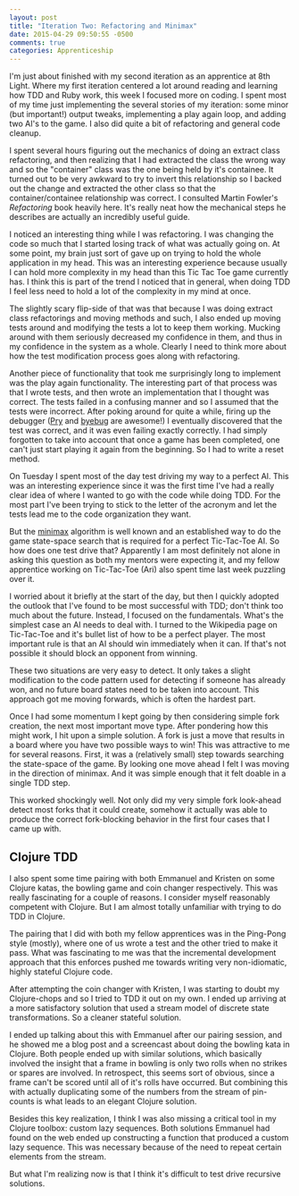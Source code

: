 ```yaml
---
layout: post
title: "Iteration Two: Refactoring and Minimax"
date: 2015-04-29 09:50:55 -0500
comments: true
categories: Apprenticeship
---
```


I'm just about finished with my second iteration as an apprentice at
8th Light. Where my first iteration centered a lot around reading and
learning how TDD and Ruby work, this week I focused more on coding. I
spent most of my time just implementing the several stories of my
iteration: some minor (but important!) output tweaks, implementing a
play again loop, and adding two AI's to the game. I also did quite a
bit of refactoring and general code cleanup.

<!--more-->

I spent several hours figuring out the mechanics of doing an extract
class refactoring, and then realizing that I had extracted the class
the wrong way and so the "container" class was the one being held by
it's containee.  It turned out to be very awkward to try to invert
this relationship so I backed out the change and extracted the other
class so that the container/containee relationship was correct. I
consulted Martin Fowler's *Refactoring* book heavily here. It's really
neat how the mechanical steps he describes are actually an incredibly
useful guide.

I noticed an interesting thing while I was refactoring. I was changing
the code so much that I started losing track of what was actually
going on. At some point, my brain just sort of gave up on trying to
hold the whole application in my head. This was an interesting
experience because usually I can hold more complexity in my head than
this Tic Tac Toe game currently has. I think this is part of the trend
I noticed that in general, when doing TDD I feel less need to hold a
lot of the complexity in my mind at once.

The slightly scary flip-side of that was that because I was doing
extract class refactorings and moving methods and such, I also ended
up moving tests around and modifying the tests a lot to keep them
working. Mucking around with them seriously decreased my confidence in
them, and thus in my confidence in the system as a whole. Clearly I
need to think more about how the test modification process goes along
with refactoring.

Another piece of functionality that took me surprisingly long to
implement was the play again functionality. The interesting part of
that process was that I wrote tests, and then wrote an implementation
that I thought was correct. The tests failed in a confusing manner and
so I assumed that the tests were incorrect. After poking around for
quite a while, firing up the debugger ([Pry][pry] and [byebug] are
awesome!) I eventually discovered that the test was correct, and it
was even failing exactly correctly. I had simply forgotten to take
into account that once a game has been completed, one can't just start
playing it again from the beginning. So I had to write a reset method.

[pry]: http://pryrepl.org/
[byebug]: https://github.com/deivid-rodriguez/pry-byebug

On Tuesday I spent most of the day test driving my way to a perfect
AI. This was an interesting experience since it was the first time
I've had a really clear idea of where I wanted to go with the code
while doing TDD. For the most part I've been trying to stick to the
letter of the acronym and let the tests lead me to the code
organization they want.

But the [minimax] algorithm is well known and an established way to do
the game state-space search that is required for a perfect Tic-Tac-Toe
AI. So how does one test drive that? Apparently I am most definitely
not alone in asking this question as both my mentors were expecting
it, and my fellow apprentice working on Tic-Tac-Toe (Ari) also spent
time last week puzzling over it.

[minimax]: https://en.wikipedia.org/wiki/Minimax

I worried about it briefly at the start of the day, but then I quickly
adopted the outlook that I've found to be most successful with TDD;
don't think too much about the future. Instead, I focused on the
fundamentals. What's the simplest case an AI needs to deal with. I
turned to the Wikipedia page on Tic-Tac-Toe and it's bullet list of
how to be a perfect player. The most important rule is that an AI
should win immediately when it can. If that's not possible it should
block an opponent from winning.

These two situations are very easy to detect. It only takes a slight
modification to the code pattern used for detecting if someone has
already won, and no future board states need to be taken into
account. This approach got me moving forwards, which is often the
hardest part.

Once I had some momentum I kept going by then considering simple fork
creation, the next most important move type. After pondering how this
might work, I hit upon a simple solution. A fork is just a move that
results in a board where you have two possible ways to win! This was
attractive to me for several reasons. First, it was a (relatively
small) step towards searching the state-space of the game. By looking
one move ahead I felt I was moving in the direction of minimax. And it
was simple enough that it felt doable in a single TDD step.

This worked shockingly well. Not only did my very simple fork
look-ahead detect most forks that it could create, somehow it actually
was able to produce the correct fork-blocking behavior in the first
four cases that I came up with.

## Clojure TDD

I also spent some time pairing with both Emmanuel and Kristen on some
Clojure katas, the bowling game and coin changer respectively. This
was really fascinating for a couple of reasons. I consider myself
reasonably competent with Clojure. But I am almost totally unfamiliar
with trying to do TDD in Clojure.

The pairing that I did with both my fellow apprentices was in the
Ping-Pong style (mostly), where one of us wrote a test and the other
tried to make it pass. What was fascinating to me was that the
incremental development approach that this enforces pushed me towards
writing very non-idiomatic, highly stateful Clojure code.

After attempting the coin changer with Kristen, I was starting to
doubt my Clojure-chops and so I tried to TDD it out on my own. I ended
up arriving at a more satisfactory solution that used a stream model
of discrete state transformations. So a cleaner stateful solution.

I ended up talking about this with Emmanuel after our pairing session,
and he showed me a blog post and a screencast about doing the bowling
kata in Clojure. Both people ended up with similar solutions, which
basically involved the insight that a frame in bowling is only two
rolls when no strikes or spares are involved. In retrospect, this
seems sort of obvious, since a frame can't be scored until all of it's
rolls have occurred. But combining this with actually duplicating some
of the numbers from the stream of pin-counts is what leads to an
elegant Clojure solution.

Besides this key realization, I think I was also missing a critical
tool in my Clojure toolbox: custom lazy sequences. Both solutions
Emmanuel had found on the web ended up constructing a function that
produced a custom lazy sequence. This was necessary because of the
need to repeat certain elements from the stream.

But what I'm realizing now is that I think it's difficult to test
drive recursive solutions.
